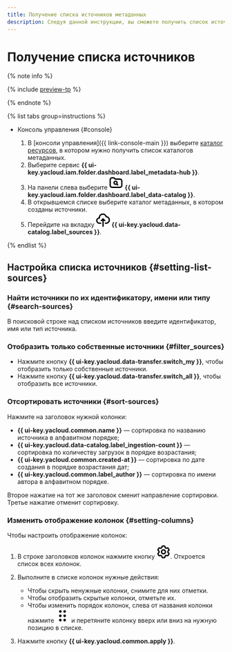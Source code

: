 ```yaml
---
title: Получение списка источников метаданных
description: Следуя данной инструкции, вы сможете получить список источников метаданных в {{ data-catalog-full-name }}.
---
```


# Получение списка источников

{% note info %}

{% include [preview-tp](../../../_includes/preview-tp.md) %}

{% endnote %}

{% list tabs group=instructions %}

- Консоль управления {#console}

    1. В [консоли управления]({{ link-console-main }}) выберите [каталог ресурсов](../../../resource-manager/concepts/resources-hierarchy.md#folder), в котором нужно получить список каталогов метаданных.
    1. Выберите сервис **{{ ui-key.yacloud.iam.folder.dashboard.label_metadata-hub }}**.
    1. На панели слева выберите ![image](../../../_assets/console-icons/folder-magnifier.svg) **{{ ui-key.yacloud.iam.folder.dashboard.label_data-catalog }}**.
    1. В открывшемся списке выберите каталог метаданных, в котором созданы источники.
    1. Перейдите на вкладку ![image](../../../_assets/console-icons/cloud-arrow-up-in.svg) **{{ ui-key.yacloud.data-catalog.label_sources }}**.

{% endlist %}

## Настройка списка источников {#setting-list-sources}

### Найти источники по их идентификатору, имени или типу {#search-sources}

В поисковой строке над списком источников введите идентификатор, имя или тип источника.

### Отобразить только собственные источники {#filter_sources}

* Нажмите кнопку **{{ ui-key.yacloud.data-transfer.switch_my }}**, чтобы отобразить только собственные источники.
* Нажмите кнопку **{{ ui-key.yacloud.data-transfer.switch_all }}**, чтобы отобразить все источники.

### Отсортировать источники {#sort-sources}

Нажмите на заголовок нужной колонки:

* **{{ ui-key.yacloud.common.name }}** — сортировка по названию источника в алфавитном порядке;
* **{{ ui-key.yacloud.data-catalog.label_ingestion-count }}** — сортировка по количеству загрузок в порядке возрастания;
* **{{ ui-key.yacloud.common.created-at }}** — сортировка по дате создания в порядке возрастания дат;
* **{{ ui-key.yacloud.common.label_author }}** — сортировка по имени автора в алфавитном порядке.

Второе нажатие на тот же заголовок сменит направление сортировки. Третье нажатие отменит сортировку.

### Изменить отображение колонок {#setting-columns}

Чтобы настроить отображение колонок:

1. В строке заголовков колонок нажмите кнопку ![image](../../../_assets/console-icons/gear.svg). Откроется список всех колонок.
1. Выполните в списке колонок нужные действия:

    * Чтобы скрыть ненужные колонки, снимите для них отметки.
    * Чтобы отобразить скрытые колонки, отметьте их.
    * Чтобы изменить порядок колонок, слева от названия колонки нажмите ![image](../../../_assets/console-icons/grip.svg) и перетяните колонку вверх или вниз на нужную позицию в списке.

1. Нажмите кнопку **{{ ui-key.yacloud.common.apply }}**.

